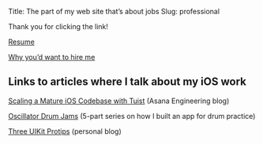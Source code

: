 Title: The part of my web site that’s about jobs
Slug: professional

Thank you for clicking the link!

[Resume](/resume.html)

[Why you’d want to hire me](https://periodic-patio-e0c.notion.site/Why-you-d-want-to-hire-me-a2acc41e9928470994640911831dc990)

## Links to articles where I talk about my iOS work

[Scaling a Mature iOS Codebase with Tuist](https://blog.asana.com/2023/02/scaling-a-mature-ios-codebase-with-tuist/) (Asana Engineering blog)

[Oscillator Drum Jams](https://blog.steveasleep.com/introducing-oscillator-drum-jams) (5-part series on how I built an app for drum practice)

[Three UIKit Protips](https://blog.steveasleep.com/three-uikit-protips) (personal blog)
